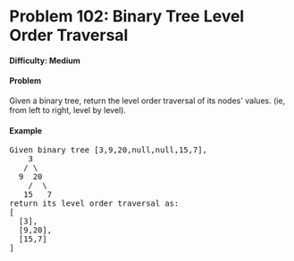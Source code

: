 # Problem 102: Binary Tree Level Order Traversal

#### Difficulty: Medium

#### Problem

Given a binary tree, return the level order traversal of its nodes' values. (ie, from left to right, level by level).

#### Example

<pre>
Given binary tree [3,9,20,null,null,15,7],
    3
   / \
  9  20
    /  \
   15   7
return its level order traversal as:
[
  [3],
  [9,20],
  [15,7]
]
</pre>

